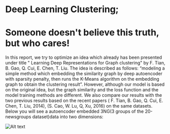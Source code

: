# Deep Learning Clustering;
# Someone doesn't believe this truth, but who cares!
In this report, we try to optimize an idea which already has been presented under title " Learning Deep Representations for Graph clustering" by F. Tian, B. Gao, Q. Cui, E. Chen, T. Liu. The idea is described as follows: “modeling a simple method which embedding the similarity graph by deep autoencoder with sparsity penalty, then runs the K-Means algorithm on the embedding graph to obtain the clustering result”. However, although our model is based on the original idea, but the graph similarity and the loss function and the model training methods are different. We also compare our results with the two previous results based on the recent papers ( F. Tian, B. Gao, Q. Cui, E. Chen, T. Liu, 2014), (S. Cao, W. Lu, Q, Xu, 2016) on the same datasets. 
Below you will see a autoencoder embedded 3NG(3 groups of the 20-newsgroups dataset)data into two dimensions:

![Alt text](https://github.com/saman-nia/Autoencoder_Clustering/blob/master/Visualizations/2D_Embedded.png?raw=true "Title")
